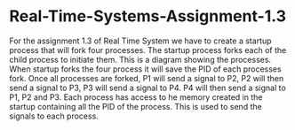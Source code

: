 # Real-Time-Systems-Assignment-1.3

For the assignment 1.3 of Real Time System we have to create a startup process that will fork four
processes. The startup process forks each of the child process to initiate them. This is a diagram
showing the processes. When startup forks the four process it will save the PID of each processes
fork. Once all processes are forked, P1 will send a signal to P2, P2 will then send a signal to P3, P3
will send a signal to P4. P4 will then send a signal to P1, P2 and P3. Each process has access to he
memory created in the startup containing all the PID of the process. This is used to send the signals
to each process.
